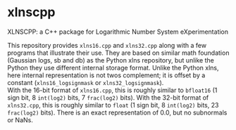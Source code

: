# xlnscpp
XLNSCPP: a C++ package for Logarithmic Number System eXperimentation

This repository provides `xlns16.cpp` and `xlns32.cpp` along with a few programs that illustrate their use. 
They are based on similar math foundation (Gaussian logs, sb and db) as the Python xlns repository, but unlike the Python they use different internal storage format.
Unlike the Python xlns, here internal representation is not twos complement; 
it is offset by a constant (`xlns16_logsignmask` or `xlns32_logsignmask`).  
With the 16-bit format of `xlns16.cpp`, this is roughly similar to `bfloat16` (1 sign bit, 8 `int(log2)` bits, 7 `frac(log2)` bits).
With the 32-bit format of `xlns32.cpp`, this is roughly similar to `float` (1 sign bit, 8 `int(log2)` bits, 23 `frac(log2)` bits).
There is an exact representation of 0.0, but no subnormals or NaNs.



